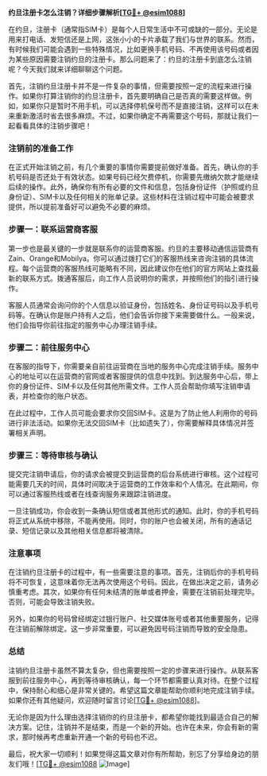 **约旦注册卡怎么注销？详细步骤解析[[TG💪+ @esim1088](https://t.me/s/esim1088)]**

在约旦，注册卡（通常指SIM卡）是每个人日常生活中不可或缺的一部分。无论是用来打电话、发短信还是上网，这张小小的卡片承载了我们与世界的联系。然而，有时候我们可能会遇到一些特殊情况，比如更换手机号码、不再使用该号码或者因为某些原因需要注销约旦的注册卡。那么问题来了：约旦的注册卡到底怎么注销呢？今天我们就来详细聊聊这个问题。

首先，注销约旦注册卡并不是一件复杂的事情，但需要按照一定的流程来进行操作。如果你打算注销你的约旦注册卡，首先要明确自己是否真的需要这样做。例如，如果你只是暂时不用手机，可以选择停机保号而不是直接注销，这样可以在未来重新激活时省去很多麻烦。不过，如果你确定不再需要这个号码，那就让我们一起看看具体的注销步骤吧！

### 注销前的准备工作

在正式开始注销之前，有几个重要的事情你需要提前做好准备。首先，确认你的手机号码是否还处于有效状态。如果号码已经欠费停机，你需要先缴纳欠款才能继续后续的操作。此外，确保你有所有必要的文件和信息，包括身份证件（护照或约旦身份证）、SIM卡以及任何相关的账单记录。这些材料在注销过程中可能会被要求提供，所以提前准备好可以避免不必要的麻烦。

### 步骤一：联系运营商客服

第一步也是最关键的一步就是联系你的运营商客服。约旦的主要移动通信运营商有Zain、Orange和Mobilya。你可以通过拨打它们的客服热线来咨询注销的具体流程。每个运营商的客服热线可能略有不同，因此建议你在他们的官方网站上查找最新的联系方式。拨通客服后，向工作人员说明你的需求，并按照他们的指引进行操作。

客服人员通常会询问你的个人信息以验证身份，包括姓名、身份证号码以及手机号码等。在确认你是账户持有人之后，他们会告诉你接下来需要做什么。一般来说，他们会指导你前往指定的服务中心办理注销手续。

### 步骤二：前往服务中心

在客服的指导下，你需要亲自前往运营商在当地的服务中心完成注销手续。服务中心的地址可以在运营商的官网或者客服提供的信息中找到。到达服务中心后，带上你的身份证件、SIM卡以及任何其他所需文件。工作人员会帮助你填写注销申请表，并检查你的账户状态。

在此过程中，工作人员可能会要求你交回SIM卡。这是为了防止他人利用你的号码进行非法活动。如果你无法交回SIM卡（比如遗失了），你需要解释具体情况并签署相关声明。

### 步骤三：等待审核与确认

提交完注销申请后，你的请求会被提交到运营商的后台系统进行审核。这个过程可能需要几天的时间，具体时间取决于运营商的工作效率和个人情况。在此期间，你可以通过客服热线或者在线查询服务来跟踪注销进度。

一旦注销成功，你会收到一条确认短信或者其他形式的通知。此时，你的手机号码将正式从系统中移除，不能再使用。同时，你的账户也会被关闭，所有的通话记录、短信记录以及其他相关信息都将被清除。

### 注意事项

在注销约旦注册卡的过程中，有一些需要注意的事项。首先，注销后你的手机号码将不可恢复，这意味着你无法再次使用这个号码。因此，在做出决定之前，请务必慎重考虑。其次，如果你有任何未结清的账单或者押金，需要在注销前处理完毕。否则，可能会导致注销失败。

另外，如果你的号码曾经绑定过银行账户、社交媒体账号或者其他重要服务，记得在注销前解除绑定。这一步非常重要，可以避免因号码注销而导致的安全隐患。

### 总结

注销约旦注册卡虽然不算太复杂，但也需要按照一定的步骤来进行操作。从联系客服到前往服务中心，再到等待审核确认，每一个环节都需要认真对待。在整个过程中，保持耐心和细心是非常关键的。希望这篇文章能帮助你顺利地完成注销手续。如果你还有其他疑问，欢迎随时留言讨论[[TG💪+ @esim1088](https://t.me/s/esim1088)]。

无论你是因为什么理由选择注销你的约旦注册卡，都希望你能找到最适合自己的解决方案。记住，注销并不是结束，而是一个新的开始。也许在未来，你会有新的需求，那时候再考虑重新开通一个新的号码也不迟。

最后，祝大家一切顺利！如果觉得这篇文章对你有所帮助，别忘了分享给身边的朋友们哦！[[TG💪+ @esim1088](https://t.me/s/esim1088) ![Image](https://i.postimg.cc/4NQfJmqS/Snipaste-2025-05-13-00-14-12.png)]